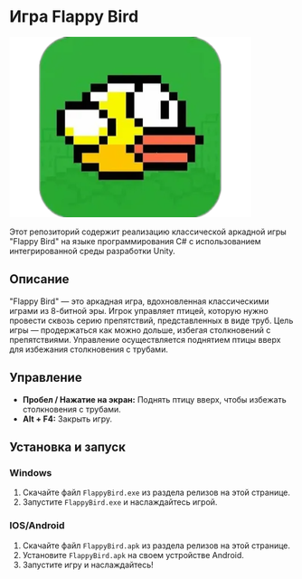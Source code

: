 # Игра Flappy Bird

![Flappy Bird](icon.png)

Этот репозиторий содержит реализацию классической аркадной игры "Flappy Bird" на языке программирования C# с использованием интегрированной среды разработки Unity.

## Описание

"Flappy Bird" — это аркадная игра, вдохновленная классическими играми из 8-битной эры. Игрок управляет птицей, которую нужно провести сквозь серию препятствий, представленных в виде труб. Цель игры — продержаться как можно дольше, избегая столкновений с препятствиями. Управление осуществляется поднятием птицы вверх для избежания столкновения с трубами.

## Управление

- **Пробел / Нажатие на экран:** Поднять птицу вверх, чтобы избежать столкновения с трубами.
- **Alt + F4:** Закрыть игру.

## Установка и запуск

### Windows

1. Скачайте файл `FlappyBird.exe` из раздела релизов на этой странице.
2. Запустите `FlappyBird.exe` и наслаждайтесь игрой.

### IOS/Android

1. Скачайте файл `FlappyBird.apk` из раздела релизов на этой странице.
2. Установите `FlappyBird.apk` на своем устройстве Android.
3. Запустите игру и наслаждайтесь!
